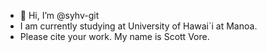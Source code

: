 - 👋 Hi, I’m @syhv-git
- I am currently studying at University of Hawai`i at Manoa.
- Please cite your work. My name is Scott Vore.
